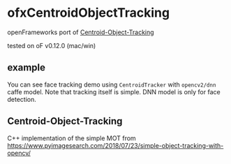 # ofxCentroidObjectTracking

openFrameworks port of [Centroid-Object-Tracking](https://github.com/prat96/Centroid-Object-Tracking)

tested on oF v0.12.0 (mac/win)

## example

You can see face tracking demo using `CentroidTracker` with `opencv2/dnn` caffe model.
Note that tracking itself is simple. DNN model is only for face detection.

## Centroid-Object-Tracking

C++ implementation of the simple MOT from https://www.pyimagesearch.com/2018/07/23/simple-object-tracking-with-opencv/ 
